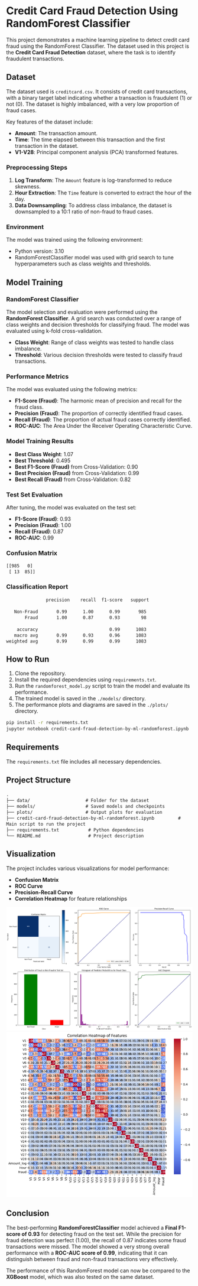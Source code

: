 
# Credit Card Fraud Detection Using RandomForest Classifier

This project demonstrates a machine learning pipeline to detect credit card fraud using the RandomForest Classifier. The dataset used in this project is the **Credit Card Fraud Detection** dataset, where the task is to identify fraudulent transactions.

## Dataset

The dataset used is `creditcard.csv`. It consists of credit card transactions, with a binary target label indicating whether a transaction is fraudulent (1) or not (0). The dataset is highly imbalanced, with a very low proportion of fraud cases.

Key features of the dataset include:

- **Amount**: The transaction amount.
- **Time**: The time elapsed between this transaction and the first transaction in the dataset.
- **V1-V28**: Principal component analysis (PCA) transformed features.

### Preprocessing Steps

1. **Log Transform**: The `Amount` feature is log-transformed to reduce skewness.
2. **Hour Extraction**: The `Time` feature is converted to extract the hour of the day.
3. **Data Downsampling**: To address class imbalance, the dataset is downsampled to a 10:1 ratio of non-fraud to fraud cases.

### Environment

The model was trained using the following environment:

- Python version: 3.10
- RandomForestClassifier model was used with grid search to tune hyperparameters such as class weights and thresholds.

## Model Training

### RandomForest Classifier

The model selection and evaluation were performed using the **RandomForest Classifier**. A grid search was conducted over a range of class weights and decision thresholds for classifying fraud. The model was evaluated using k-fold cross-validation.

- **Class Weight**: Range of class weights was tested to handle class imbalance.
- **Threshold**: Various decision thresholds were tested to classify fraud transactions.

### Performance Metrics

The model was evaluated using the following metrics:

- **F1-Score (Fraud)**: The harmonic mean of precision and recall for the fraud class.
- **Precision (Fraud)**: The proportion of correctly identified fraud cases.
- **Recall (Fraud)**: The proportion of actual fraud cases correctly identified.
- **ROC-AUC**: The Area Under the Receiver Operating Characteristic Curve.

### Model Training Results

- **Best Class Weight**: 1.07
- **Best Threshold**: 0.495
- **Best F1-Score (Fraud)** from Cross-Validation: 0.90
- **Best Precision (Fraud)** from Cross-Validation: 0.99
- **Best Recall (Fraud)** from Cross-Validation: 0.82

### Test Set Evaluation

After tuning, the model was evaluated on the test set:

- **F1-Score (Fraud)**: 0.93
- **Precision (Fraud)**: 1.00
- **Recall (Fraud)**: 0.87
- **ROC-AUC**: 0.99

### Confusion Matrix

```
[[985   0]
 [ 13  85]]
```

### Classification Report

```
               precision    recall  f1-score   support

   Non-Fraud       0.99      1.00      0.99       985
       Fraud       1.00      0.87      0.93        98

    accuracy                           0.99      1083
   macro avg       0.99      0.93      0.96      1083
weighted avg       0.99      0.99      0.99      1083
```

## How to Run

1. Clone the repository.
2. Install the required dependencies using `requirements.txt`.
3. Run the `randomforest_model.py` script to train the model and evaluate its performance.
4. The trained model is saved in the `./models/` directory.
5. The performance plots and diagrams are saved in the `./plots/` directory.

```bash
pip install -r requirements.txt
jupyter notebook credit-card-fraud-detection-by-ml-randomforest.ipynb
```

## Requirements

The `requirements.txt` file includes all necessary dependencies.


## Project Structure

```
.
├── data/                     # Folder for the dataset
├── models/                   # Saved models and checkpoints
├── plots/                    # Output plots for evaluation
├── credit-card-fraud-detection-by-ml-randomforest.ipynb         # Main script to run the project
├── requirements.txt           # Python dependencies
└── README.md                  # Project description
```

## Visualization

The project includes various visualizations for model performance:

- **Confusion Matrix**
- **ROC Curve**
- **Precision-Recall Curve**
- **Correlation Heatmap** for feature relationships

![Performance Diagrams](./plots/performance-diagrams.png)
![Correlation Heatmap](./plots/Correlation-Heatmap-of-Features.png)


## Conclusion

The best-performing **RandomForestClassifier** model achieved a **Final F1-score of 0.93** for detecting fraud on the test set. While the precision for fraud detection was perfect (1.00), the recall of 0.87 indicates some fraud transactions were missed. The model showed a very strong overall performance with a **ROC-AUC score of 0.99**, indicating that it can distinguish between fraud and non-fraud transactions very effectively.


The performance of this RandomForest model can now be compared to the **XGBoost** model, which was also tested on the same dataset.

